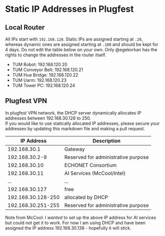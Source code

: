 # Static IP Addresses in Plugfest

## Local Router

All IPs start with `192.168.120`. Static IPs are assigned starting at `.20`, whereas dynamic ones are assigned starting at `.100` and should be kept for 4 days. Do not edit the table below on your own. Only @egekorkan has the rights to change the addresses in the router itself.

- TUM Robot: 192.168.120.20
- TUM Conveyor Belt: 192.168.120.21
- TUM Hue Bridge: 192.168.120.22
- TUM Uarm: 192.168.120.23
- TUM Tower PC: 192.168.120.24

## Plugfest VPN

In plugfest VPN network, the DHCP server dynamically allocates IP addresses between 192.168.30.128 to 250.  
If you would like to use statically allocated IP addresses, please secure your addresses
by updating this markdown file and making a pull request.

| IP Address | Description |
| --- | --- |
|192.168.30.1       | Gateway         |
|192.168.30.2-9     | Reserved for administrative purpose        |
|192.168.30.10      | ECHONET Consortium |
|192.168.30.11      | AI Services (McCool/Intel) |
| ...               | ...             |
|192.168.30.127     | free                  |
|192.168.30.128-250 | allocated by DHCP     |
|192.168.30.251-255 | Reserved for administrative purpose        | 

Note from McCool: I *wanted* to set up the above IP address for AI services but could not 
get it to work.  For now I am using DHCP and have been assigned the IP address
192.168.30.138 - hopefully it will stick.
